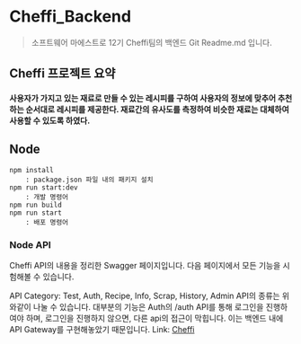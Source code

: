Cheffi_Backend
==============
> 소프트웨어 마에스트로 12기 Cheffi팀의 백엔드 Git Readme.md 입니다.

## Cheffi 프로젝트 요약
#### 사용자가 가지고 있는 재료로 만들 수 있는 레시피를 구하여 사용자의 정보에 맞추어 추천하는 순서대로 레시피를 제공한다. 재료간의 유사도를 측정하여 비슷한 재료는 대체하여 사용할 수 있도록 하였다.

## Node
    npm install
        : package.json 파일 내의 패키지 설치
    npm run start:dev
        : 개발 명령어
    npm run build
    npm run start
        : 배포 명령어
### Node API 
Cheffi API의 내용을 정리한 Swagger 페이지입니다. 다음 페이지에서 모든 기능을 시험해볼 수 있습니다.

API Category: Test, Auth, Recipe, Info, Scrap, History, Admin
API의 종류는 위와같이 나눌 수 있습니다. 대부분의 기능은 Auth의 /auth API를 통해 로그인을 진행하여야 하며, 로그인을 진행하지 않으면, 다른 api의 접근이 막힙니다. 이는 백엔드 내에 API Gateway를 구현해놓았기 때문입니다.
Link: [Cheffi][CheffiLink]

[CheffiLink]: https://cheffi-api.link/api-json/ "Go google"
    
